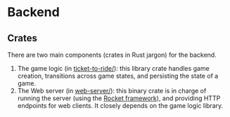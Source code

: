 # Backend

## Crates

There are two main components (crates in Rust jargon) for the backend.

1. The game logic (in [ticket-to-ride/](ticket-to-ride/)): this library crate handles game creation, transitions across game states, and persisting the state of a game.
2. The Web server (in [web-server/](web-server/)): this binary crate is in charge of running the server (using the [Rocket framework](https://rocket.rs)), and providing HTTP endpoints for web clients. It closely depends on the game logic library.
